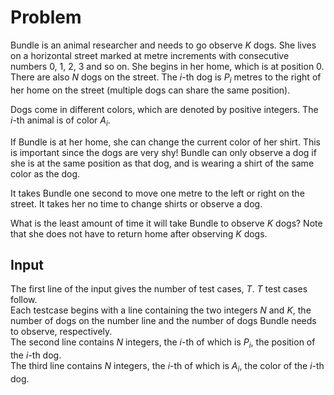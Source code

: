 # Problem

Bundle is an animal researcher and needs to go observe $K$ dogs. She lives on a horizontal street marked at metre increments with consecutive numbers 0, 1, 2, 3 and so on. She begins in her home, which is at position 0. There are also $N$ dogs on the street. The $i$-th dog is $P_i$ metres to the right of her home on the street (multiple dogs can share the same position).

Dogs come in different colors, which are denoted by positive integers. The $i$-th animal is of color $A_i$.

If Bundle is at her home, she can change the current color of her shirt. This is important since the dogs are very shy! Bundle can only observe a dog if she is at the same position as that dog, and is wearing a shirt of the same color as the dog.

It takes Bundle one second to move one metre to the left or right on the street. It takes her no time to change shirts or observe a dog.

What is the least amount of time it will take Bundle to observe $K$ dogs? Note that she does not have to return home after observing $K$ dogs.

## Input

The first line of the input gives the number of test cases, $T$. $T$ test cases follow.  
Each testcase begins with a line containing the two integers $N$ and $K$, the number of dogs on the number line and the number of dogs Bundle needs to observe, respectively.  
The second line contains $N$ integers, the $i$-th of which is $P_i$, the position of the $i$-th dog.  
The third line contains $N$ integers, the $i$-th of which is $A_i$, the color of the $i$-th dog.
